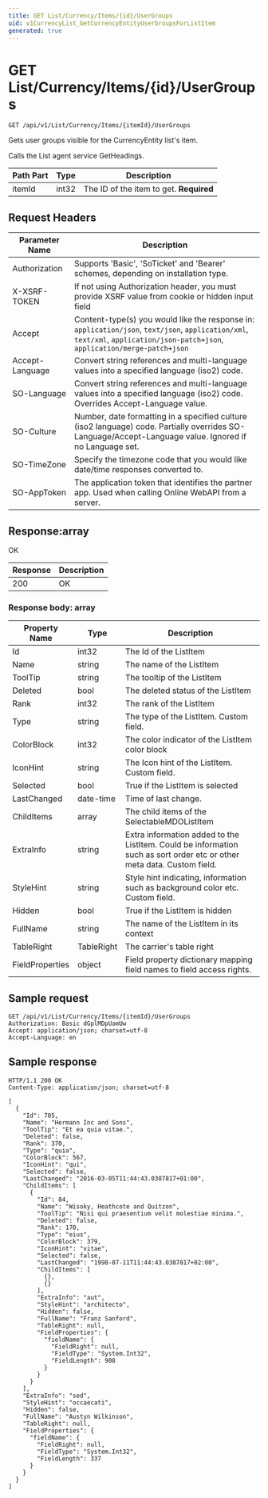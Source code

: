 ```yaml
---
title: GET List/Currency/Items/{id}/UserGroups
uid: v1CurrencyList_GetCurrencyEntityUserGroupsForListItem
generated: true
---
```


# GET List/Currency/Items/{id}/UserGroups

```http
GET /api/v1/List/Currency/Items/{itemId}/UserGroups
```

Gets user groups visible for the CurrencyEntity list's item.


Calls the List agent service GetHeadings.





| Path Part | Type | Description |
|-----------|------|-------------|
| itemId | int32 | The ID of the item to get. **Required** |



## Request Headers

| Parameter Name | Description |
|----------------|-------------|
| Authorization  | Supports 'Basic', 'SoTicket' and 'Bearer' schemes, depending on installation type. |
| X-XSRF-TOKEN   | If not using Authorization header, you must provide XSRF value from cookie or hidden input field |
| Accept         | Content-type(s) you would like the response in: `application/json`, `text/json`, `application/xml`, `text/xml`, `application/json-patch+json`, `application/merge-patch+json` |
| Accept-Language | Convert string references and multi-language values into a specified language (iso2) code. |
| SO-Language | Convert string references and multi-language values into a specified language (iso2) code. Overrides Accept-Language value. |
| SO-Culture | Number, date formatting in a specified culture (iso2 language) code. Partially overrides SO-Language/Accept-Language value. Ignored if no Language set. |
| SO-TimeZone | Specify the timezone code that you would like date/time responses converted to. |
| SO-AppToken | The application token that identifies the partner app. Used when calling Online WebAPI from a server. |


## Response:array

OK

| Response | Description |
|----------------|-------------|
| 200 | OK |

### Response body: array

| Property Name | Type |  Description |
|----------------|------|--------------|
| Id | int32 | The Id of the ListItem |
| Name | string | The name of the ListItem |
| ToolTip | string | The tooltip of the ListItem |
| Deleted | bool | The deleted status of the ListItem |
| Rank | int32 | The rank of the ListItem |
| Type | string | The type of the ListItem. Custom field. |
| ColorBlock | int32 | The color indicator of the ListItem color block |
| IconHint | string | The Icon hint of the ListItem. Custom field. |
| Selected | bool | True if the ListItem is selected |
| LastChanged | date-time | Time of last change. |
| ChildItems | array | The child items of the SelectableMDOListItem |
| ExtraInfo | string | Extra information added to the ListItem. Could be information such as sort order etc or other meta data. Custom field. |
| StyleHint | string | Style hint indicating, information such as background color etc. Custom field. |
| Hidden | bool | True if the ListItem is hidden |
| FullName | string | The name of the ListItem in its context |
| TableRight | TableRight | The carrier's table right |
| FieldProperties | object | Field property dictionary mapping field names to field access rights. |

## Sample request

```http!
GET /api/v1/List/Currency/Items/{itemId}/UserGroups
Authorization: Basic dGplMDpUamUw
Accept: application/json; charset=utf-8
Accept-Language: en
```

## Sample response

```http_
HTTP/1.1 200 OK
Content-Type: application/json; charset=utf-8

[
  {
    "Id": 705,
    "Name": "Hermann Inc and Sons",
    "ToolTip": "Et ea quia vitae.",
    "Deleted": false,
    "Rank": 370,
    "Type": "quia",
    "ColorBlock": 567,
    "IconHint": "qui",
    "Selected": false,
    "LastChanged": "2016-03-05T11:44:43.0387817+01:00",
    "ChildItems": [
      {
        "Id": 84,
        "Name": "Wisoky, Heathcote and Quitzon",
        "ToolTip": "Nisi qui praesentium velit molestiae minima.",
        "Deleted": false,
        "Rank": 170,
        "Type": "eius",
        "ColorBlock": 379,
        "IconHint": "vitae",
        "Selected": false,
        "LastChanged": "1998-07-11T11:44:43.0387817+02:00",
        "ChildItems": [
          {},
          {}
        ],
        "ExtraInfo": "aut",
        "StyleHint": "architecto",
        "Hidden": false,
        "FullName": "Franz Sanford",
        "TableRight": null,
        "FieldProperties": {
          "fieldName": {
            "FieldRight": null,
            "FieldType": "System.Int32",
            "FieldLength": 908
          }
        }
      }
    ],
    "ExtraInfo": "sed",
    "StyleHint": "occaecati",
    "Hidden": false,
    "FullName": "Austyn Wilkinson",
    "TableRight": null,
    "FieldProperties": {
      "fieldName": {
        "FieldRight": null,
        "FieldType": "System.Int32",
        "FieldLength": 337
      }
    }
  }
]
```